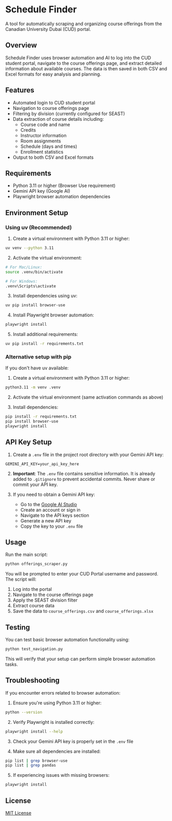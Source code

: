 # Schedule Finder

A tool for automatically scraping and organizing course offerings from the Canadian University Dubai (CUD) portal.

## Overview

Schedule Finder uses browser automation and AI to log into the CUD student portal, navigate to the course offerings page, and extract detailed information about available courses. The data is then saved in both CSV and Excel formats for easy analysis and planning.

## Features

- Automated login to CUD student portal
- Navigation to course offerings page
- Filtering by division (currently configured for SEAST)
- Data extraction of course details including:
  - Course code and name
  - Credits
  - Instructor information
  - Room assignments
  - Schedule (days and times)
  - Enrollment statistics
- Output to both CSV and Excel formats

## Requirements

- Python 3.11 or higher (Browser Use requirement)
- Gemini API key (Google AI)
- Playwright browser automation dependencies

## Environment Setup

### Using uv (Recommended)

1. Create a virtual environment with Python 3.11 or higher:
```bash
uv venv --python 3.11
```

2. Activate the virtual environment:
```bash
# For Mac/Linux:
source .venv/bin/activate

# For Windows:
.venv\Scripts\activate
```

3. Install dependencies using uv:
```bash
uv pip install browser-use
```

4. Install Playwright browser automation:
```bash
playwright install
```

5. Install additional requirements:
```bash
uv pip install -r requirements.txt
```

### Alternative setup with pip

If you don't have uv available:

1. Create a virtual environment with Python 3.11 or higher:
```bash
python3.11 -m venv .venv
```

2. Activate the virtual environment (same activation commands as above)

3. Install dependencies:
```bash
pip install -r requirements.txt
pip install browser-use
playwright install
```

## API Key Setup

1. Create a `.env` file in the project root directory with your Gemini API key:
```
GEMINI_API_KEY=your_api_key_here
```

2. **Important**: The `.env` file contains sensitive information. It is already added to `.gitignore` to prevent accidental commits. Never share or commit your API key.

3. If you need to obtain a Gemini API key:
   - Go to the [Google AI Studio](https://ai.google.dev/)
   - Create an account or sign in
   - Navigate to the API keys section
   - Generate a new API key
   - Copy the key to your `.env` file

## Usage

Run the main script:
```bash
python offerings_scraper.py
```

You will be prompted to enter your CUD Portal username and password. The script will:
1. Log into the portal
2. Navigate to the course offerings page
3. Apply the SEAST division filter
4. Extract course data
5. Save the data to `course_offerings.csv` and `course_offerings.xlsx`

## Testing

You can test basic browser automation functionality using:
```bash
python test_navigation.py
```

This will verify that your setup can perform simple browser automation tasks.

## Troubleshooting

If you encounter errors related to browser automation:

1. Ensure you're using Python 3.11 or higher:
```bash
python --version
```

2. Verify Playwright is installed correctly:
```bash
playwright install --help
```

3. Check your Gemini API key is properly set in the `.env` file

4. Make sure all dependencies are installed:
```bash
pip list | grep browser-use
pip list | grep pandas
```

5. If experiencing issues with missing browsers:
```bash
playwright install
```

## License

[MIT License](LICENSE)
